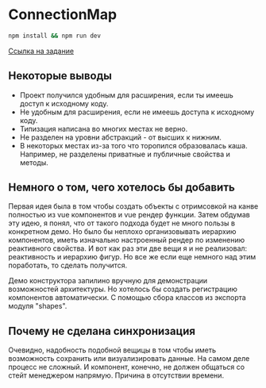 # ConnectionMap

```sh
npm install && npm run dev
```

[Ссылка на задание](https://github.com/proorder/ConnectionMap/blob/master/task.pdf)

## Некоторые выводы

- Проект получился удобным для расширения, если ты имеешь доступ к исходному коду.
- Не удобным для расширения, если не имеешь доступа к исходному коду.
- Типизация написана во многих местах не верно.
- Не разделен на уровни абстракций - от высших к нижним.
- В некоторых местах из-за того что торопился образовалась каша. Например, не разделены приватные и публичные свойства и методы.

## Немного о том, чего хотелось бы добавить

Первая идея была в том чтобы создать объекты с отримсовкой на канве полностью из vue компонентов и vue рендер функции.
Затем обдумав эту идею, я понял, что от такого подхода будет не много пользы в конкретном демо. Но было бы неплохо организовывать иерархию компонентов, иметь изначально настроенный рендер по изменению реактивного свойства. И вот как раз эти две вещи я и не реализовал: реактивность и иерархию фигур.
Но все же если еще немного над этим поработать, то сделать получится.

Демо конструктора запилино вручную для демонстрации возможностей архитектуры. Но хотелось бы создать регистрацию компонентов автоматически. С помощью сбора классов из экспорта модуля "shapes".

## Почему не сделана синхронизация

Очевидно, надобность подобной вещицы в том чтобы иметь возможность сохранить или визуализировать данные. На самом деле процесс не сложный. И компонент, конечно, не должен общаться со стейт менеджером напрямую. Причина в отсутствии времени.
